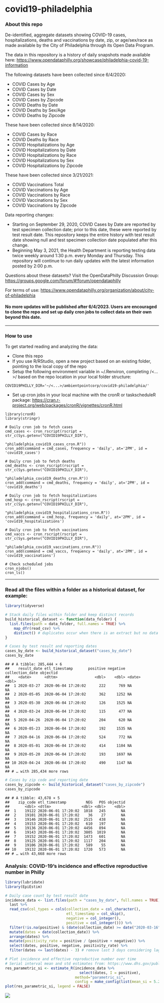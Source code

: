 covid19-philadelphia
================

### About this repo

De-identified, aggregate datasets showing COVID-19 cases,
hospitalizations, deaths and vaccinations by date, zip, or age/sex/race
as made available by the City of Philadelphia through its Open Data
Program.

The data in this repository is a history of daily snapshots made
available here:
<https://www.opendataphilly.org/showcase/philadelphia-covid-19-information>

The following datasets have been collected since 6/4/2020:

- COVID Cases by Age
- COVID Cases by Date
- COVID Cases by Sex
- COVID Cases by Zipcode
- COVID Deaths by Date
- COVID Deaths by Sex/Age
- COVID Deaths by Zipcode

These have been collected since 8/14/2020:

- COVID Cases by Race
- COVID Deaths by Race
- COVID Hospitalizations by Age
- COVID Hospitalizations by Date
- COVID Hospitalizations by Race
- COVID Hospitalizations by Sex
- COVID Hospitalizations by Zipcode

These have been collected since 3/21/2021:

- COVID Vaccinations Total
- COVID Vaccinations by Age
- COVID Vaccinations by Race
- COVID Vaccinations by Sex
- COVID Vaccinations by Zipcode

Data reporting changes:

- Starting on September 29, 2020, COVID Cases by Date are reported by
  test specimen collection date; prior to this date, these were reported
  by test result date. This repository keeps the entire history with
  test result date showing null and test specimen collection date
  populated after this change.
- Beginning May 3, 2021, the Health Department is reporting testing data
  twice weekly around 1:30 p.m. every Monday and Thursday. This
  repository will continue to run daily updates with the latest
  information posted by 2:00 p.m.

Questions about these datasets? Visit the OpenDataPhilly Discussion
Group: <https://groups.google.com/forum/#!forum/opendataphilly>

For terms of use:
<https://www.opendataphilly.org/organization/about/city-of-philadelphia>

#### No more updates will be published after 6/4/2023. Users are encouraged to clone the repo and set up daily cron jobs to collect data on their own beyond this date.

------------------------------------------------------------------------

### How to use

To get started reading and analyzing the data:

- Clone this repo
- If you use R/RStudio, open a new project based on an existing folder,
  pointing to the local copy of the repo
- Setup the following environment variable in \~/.Renviron, completing
  /\<…\>/ based on the repo location in your local folder structure:

<!-- -->

    COVID19PHILLY_DIR='~/<...>/ambientpointcorp/covid19-philadelphia/'

- Set up cron jobs in your local machine with the cronR or taskscheduleR
  package:
  <https://cran.r-project.org/web/packages/cronR/vignettes/cronR.html>

<!-- -->

    library(cronR)
    library(stringr)

    # Daily cron job to fetch cases
    cmd_cases <- cron_rscript(rscript = str_c(Sys.getenv("COVID19PHILLY_DIR"),
                                              "philadelphia_covid19_cases_cron.R"))
    cron_add(command = cmd_cases, frequency = 'daily', at='2PM', id = 'covid19_cases')

    # Daily cron job to fetch deaths
    cmd_deaths <- cron_rscript(rscript = str_c(Sys.getenv("COVID19PHILLY_DIR"),
                                               "philadelphia_covid19_deaths_cron.R"))
    cron_add(command = cmd_deaths, frequency = 'daily', at='2PM', id = 'covid19_deaths')

    # Daily cron job to fetch hospitalizations
    cmd_hosp <- cron_rscript(rscript = str_c(Sys.getenv("COVID19PHILLY_DIR"),
                                      "philadelphia_covid19_hospitalizations_cron.R"))
    cron_add(command = cmd_hosp, frequency = 'daily', at='2PM', id = 'covid19_hospitalizations')

    # Daily cron job to fetch vaccinations
    cmd_vaccs <- cron_rscript(rscript = str_c(Sys.getenv("COVID19PHILLY_DIR"),
                                          "philadelphia_covid19_vaccinations_cron.R"))
    cron_add(command = cmd_vaccs, frequency = 'daily', at='2PM', id = 'covid19_vaccinations')

    # Check scheduled jobs
    cron_njobs()
    cron_ls()

------------------------------------------------------------------------

### Read all the files within a folder as a historical dataset, for example:

``` r
library(tidyverse)

# Stack daily files within folder and keep distinct records
build_historical_dataset <- function(data_folder) {
  list.files(path = data_folder, full.names = TRUE) %>%
    map_dfr(read_csv) %>%
    distinct() # duplicates occur when there is an extract but no data update
}

# Cases by test result and reporting dates
cases_by_date <- build_historical_dataset("cases_by_date")
cases_by_date
```

    ## # A tibble: 285,444 × 6
    ##    result_date etl_timestamp       positive negative collection_date objectid
    ##    <date>      <dttm>                 <dbl>    <dbl> <date>             <dbl>
    ##  1 2020-03-27  2020-06-04 17:20:02      222      769 NA                    NA
    ##  2 2020-05-05  2020-06-04 17:20:02      362     1252 NA                    NA
    ##  3 2020-05-30  2020-06-04 17:20:02      126     1525 NA                    NA
    ##  4 2020-03-24  2020-06-04 17:20:02      115      477 NA                    NA
    ##  5 2020-04-26  2020-06-04 17:20:02      204      620 NA                    NA
    ##  6 2020-05-23  2020-06-04 17:20:02      192     1535 NA                    NA
    ##  7 2020-04-16  2020-06-04 17:20:02      524      772 NA                    NA
    ##  8 2020-05-01  2020-06-04 17:20:02      414     1104 NA                    NA
    ##  9 2020-05-20  2020-06-04 17:20:02      193     1697 NA                    NA
    ## 10 2020-04-24  2020-06-04 17:20:02      490     1147 NA                    NA
    ## # … with 285,434 more rows

``` r
# Cases by zip code and reporting date
cases_by_zipcode <- build_historical_dataset("cases_by_zipcode")
cases_by_zipcode
```

    ## # A tibble: 43,678 × 5
    ##    zip_code etl_timestamp         NEG   POS objectid
    ##       <dbl> <dttm>              <dbl> <dbl>    <dbl>
    ##  1    19122 2020-06-01 17:20:02  1018   245       NA
    ##  2    19101 2020-06-01 17:20:02    36    27       NA
    ##  3    19146 2020-06-01 17:20:02  2515   438       NA
    ##  4    19153 2020-06-01 17:20:02   610   197       NA
    ##  5    19136 2020-06-01 17:20:02  4456   894       NA
    ##  6    19143 2020-06-01 17:20:02  3805  1019       NA
    ##  7    19152 2020-06-01 17:20:02  1473   601       NA
    ##  8    19125 2020-06-01 17:20:02  1117   204       NA
    ##  9    19106 2020-06-01 17:20:02   589    55       NA
    ## 10    19132 2020-06-01 17:20:02  1720   573       NA
    ## # … with 43,668 more rows

### Analysis: COVID-19’s incidence and effective reproductive number in Philly

``` r
library(lubridate)
library(EpiEstim)

# Daily case count by test result date
incidence_data <- list.files(path = "cases_by_date", full.names = TRUE) %>% 
  last %>% 
  read_csv(col_types = cols(collection_date = col_character(),
                            etl_timestamp = col_skip(),
                            negative = col_integer(),
                            positive = col_integer())) %>% 
  filter(!is.na(positive) & (date(collection_date) >= date("2020-03-16"))) %>%
  mutate(dates = date(collection_date)) %>%
  arrange(dates) %>%
  mutate(positivity_rate = positive / (positive + negative)) %>%
  select(dates, positive, negative, positivity_rate) %>%
  filter(dates <= last(dates) - 3) # remove last 3 days considering lag in test results

# Plot incidence and effective reproductive number over time
# Serial interval mean and std estimates from: https://www.dhs.gov/publication/st-master-question-list-covid-19
res_parametric_si <- estimate_R(incidence_data %>% 
                                  select(dates, I = positive),
                                method="parametric_si",
                                config = make_config(list(mean_si = 5.29, std_si = 5.32)))
plot(res_parametric_si, legend = FALSE)
```

![](README_files/figure-gfm/unnamed-chunk-2-1.png)<!-- -->
